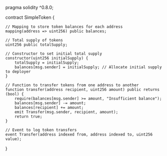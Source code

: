 pragma solidity ^0.8.0;

contract SimpleToken {

    // Mapping to store token balances for each address
    mapping(address => uint256) public balances;

    // Total supply of tokens
    uint256 public totalSupply;

    // Constructor to set initial total supply
    constructor(uint256 initialSupply) {
        totalSupply = initialSupply;
        balances[msg.sender] = initialSupply; // Allocate initial supply to deployer
    }

    // Function to transfer tokens from one address to another 
    function transfer(address recipient, uint256 amount) public returns (bool) {
        require(balances[msg.sender] >= amount, "Insufficient balance");
        balances[msg.sender] -= amount;
        balances[recipient] += amount;
        emit Transfer(msg.sender, recipient, amount);
        return true;
    }

    // Event to log token transfers
    event Transfer(address indexed from, address indexed to, uint256 value);
}
